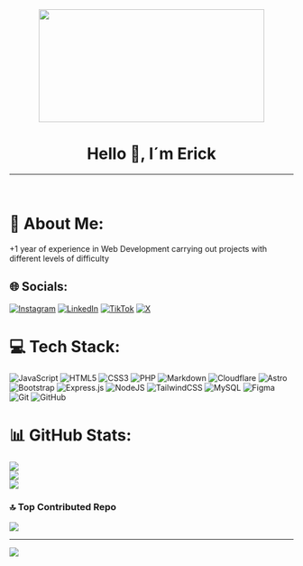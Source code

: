 <div id="header" align="center">
  <img src="https://media.giphy.com/media/qgQUggAC3Pfv687qPC/giphy.gif" width="400px" height="200px">
  <h1 aling="center"> Hello 👋, I´m Erick </h1>
</div>

---

<br/>  


# 💫 About Me:
+1 year of experience in Web Development carrying out projects with different levels of difficulty


## 🌐 Socials:
[![Instagram](https://img.shields.io/badge/Instagram-%23E4405F.svg?logo=Instagram&logoColor=white)](https://instagram.com/erick.d3v/) [![LinkedIn](https://img.shields.io/badge/LinkedIn-%230077B5.svg?logo=linkedin&logoColor=white)](https://linkedin.com/in/erickd3v) [![TikTok](https://img.shields.io/badge/TikTok-%23000000.svg?logo=TikTok&logoColor=white)](https://tiktok.com/@@erick__moya) [![X](https://img.shields.io/badge/X-black.svg?logo=X&logoColor=white)](https://x.com/erickd3v) 

# 💻 Tech Stack:
![JavaScript](https://img.shields.io/badge/javascript-%23323330.svg?style=flat&logo=javascript&logoColor=%23F7DF1E) ![HTML5](https://img.shields.io/badge/html5-%23E34F26.svg?style=flat&logo=html5&logoColor=white) ![CSS3](https://img.shields.io/badge/css3-%231572B6.svg?style=flat&logo=css3&logoColor=white) ![PHP](https://img.shields.io/badge/php-%23777BB4.svg?style=flat&logo=php&logoColor=white) ![Markdown](https://img.shields.io/badge/markdown-%23000000.svg?style=flat&logo=markdown&logoColor=white) ![Cloudflare](https://img.shields.io/badge/Cloudflare-F38020?style=flat&logo=Cloudflare&logoColor=white) ![Astro](https://img.shields.io/badge/astro-%232C2052.svg?style=flat&logo=astro&logoColor=white) ![Bootstrap](https://img.shields.io/badge/bootstrap-%238511FA.svg?style=flat&logo=bootstrap&logoColor=white) ![Express.js](https://img.shields.io/badge/express.js-%23404d59.svg?style=flat&logo=express&logoColor=%2361DAFB) ![NodeJS](https://img.shields.io/badge/node.js-6DA55F?style=flat&logo=node.js&logoColor=white) ![TailwindCSS](https://img.shields.io/badge/tailwindcss-%2338B2AC.svg?style=flat&logo=tailwind-css&logoColor=white) ![MySQL](https://img.shields.io/badge/mysql-4479A1.svg?style=flat&logo=mysql&logoColor=white) ![Figma](https://img.shields.io/badge/figma-%23F24E1E.svg?style=flat&logo=figma&logoColor=white) ![Git](https://img.shields.io/badge/git-%23F05033.svg?style=flat&logo=git&logoColor=white) ![GitHub](https://img.shields.io/badge/github-%23121011.svg?style=flat&logo=github&logoColor=white)
# 📊 GitHub Stats:
![](https://github-readme-stats.vercel.app/api?username=erickd3v&theme=tokyonight&hide_border=true&include_all_commits=false&count_private=false)<br/>
![](https://github-readme-streak-stats.herokuapp.com/?user=erickd3v&theme=tokyonight&hide_border=true)<br/>
![](https://github-readme-stats.vercel.app/api/top-langs/?username=erickd3v&theme=tokyonight&hide_border=true&include_all_commits=false&count_private=false&layout=compact)

### 🔝 Top Contributed Repo
![](https://github-contributor-stats.vercel.app/api?username=erickd3v&limit=5&theme=tokyonight&combine_all_yearly_contributions=true)

---
[![](https://visitcount.itsvg.in/api?id=erickd3v&icon=5&color=8)](https://visitcount.itsvg.in)

<!-- Proudly created with GPRM ( https://gprm.itsvg.in ) -->

